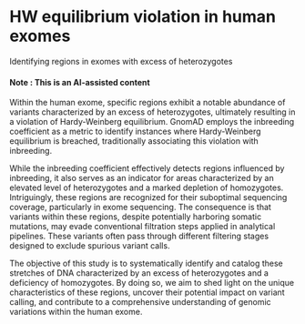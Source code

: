 # HW equilibrium violation in human exomes
Identifying regions in exomes with excess of heterozygotes 

#### Note : This is an AI-assisted content


Within the human exome, specific regions exhibit a notable abundance of variants characterized by an excess of heterozygotes, ultimately resulting in a violation of Hardy-Weinberg equilibrium. GnomAD employs the inbreeding coefficient as a metric to identify instances where Hardy-Weinberg equilibrium is breached, traditionally associating this violation with inbreeding.

While the inbreeding coefficient effectively detects regions influenced by inbreeding, it also serves as an indicator for areas characterized by an elevated level of heterozygotes and a marked depletion of homozygotes. Intriguingly, these regions are recognized for their suboptimal sequencing coverage, particularly in exome sequencing. The consequence is that variants within these regions, despite potentially harboring somatic mutations, may evade conventional filtration steps applied in analytical pipelines. These variants often pass through different filtering stages designed to exclude spurious variant calls.

The objective of this study is to systematically identify and catalog these stretches of DNA characterized by an excess of heterozygotes and a deficiency of homozygotes. By doing so, we aim to shed light on the unique characteristics of these regions, uncover their potential impact on variant calling, and contribute to a comprehensive understanding of genomic variations within the human exome.
